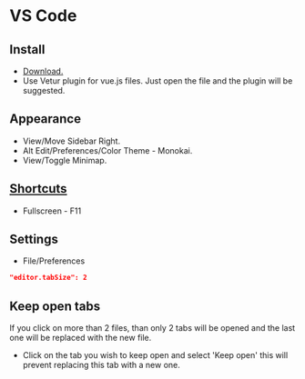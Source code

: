 # VS Code

## Install

* [Download.](https://code.visualstudio.com/Download)
* Use Vetur plugin for vue.js files. Just open the file and the plugin will be suggested.

## Appearance

* View/Move Sidebar Right.
* Alt Edit/Preferences/Color Theme - Monokai.
* View/Toggle Minimap.

## [Shortcuts](https://code.visualstudio.com/shortcuts/keyboard-shortcuts-linux.pdf)

* Fullscreen - F11

## Settings

* File/Preferences

```json
"editor.tabSize": 2
```

## Keep open tabs

If you click on more than 2 files, than only 2 tabs will be opened and the last one will be replaced with the new file.

* Click on the tab you wish to keep open and select 'Keep open' this will prevent replacing this tab with a new one.